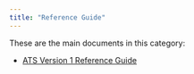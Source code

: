 ```yaml
---
title: "Reference Guide"
---
```


These are the main documents in this category:

* [ATS Version 1 Reference Guide](refguide-ats-1/refguide-ats-1)